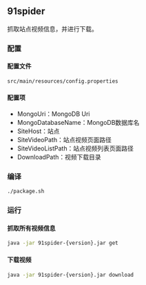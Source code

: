## 91spider

抓取站点视频信息，并进行下载。

### 配置

#### 配置文件

```text
src/main/resources/config.properties
```

#### 配置项

- MongoUri：MongoDB Uri
- MongoDatabaseName：MongoDB数据库名
- SiteHost：站点
- SiteVideoPath：站点视频页面路径
- SiteVideoListPath：站点视频列表页面路径
- DownloadPath：视频下载目录

### 编译

```bash
./package.sh
```

### 运行

#### 抓取所有视频信息

```bash
java -jar 91spider-{version}.jar get
```

#### 下载视频

```bash
java -jar 91spider-{version}.jar download
```
